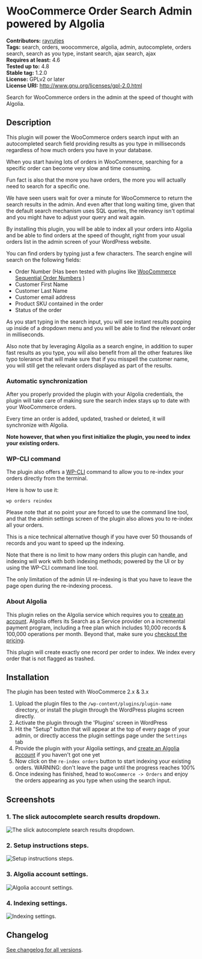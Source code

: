 # WooCommerce Order Search Admin powered by Algolia #
**Contributors:** [rayrutjes](https://profiles.wordpress.org/rayrutjes)  
**Tags:** search, orders, woocommerce, algolia, admin, autocomplete, orders search, search as you type, instant search, ajax search, ajax  
**Requires at least:** 4.6  
**Tested up to:** 4.8  
**Stable tag:** 1.2.0  
**License:** GPLv2 or later  
**License URI:** http://www.gnu.org/licenses/gpl-2.0.html  

Search for WooCommerce orders in the admin at the speed of thought with Algolia.

## Description ##

This plugin will power the WooCommerce orders search input with an autocompleted search field providing results as you type in milliseconds regardless of how much orders you have in your database.

When you start having lots of orders in WooCommerce, searching for a specific order can become very slow and time consuming.

Fun fact is also that the more you have orders, the more you will actually need to search for a specific one.

We have seen users wait for over a minute for WooCommerce to return the search results in the admin.
And even after that long waiting time, given that the default search mechanism uses SQL queries, the relevancy isn't optimal and you might have to adjust your query and wait again.

By installing this plugin, you will be able to index all your orders into Algolia and be able to find orders at the speed of thought, right from your usual orders list in the admin screen of your WordPress website.

You can find orders by typing just a few characters.
The search engine will search on the following fields:

* Order Number (Has been tested with plugins like [WooCommerce Sequential Order Numbers](https://wordpress.org/plugins/woocommerce-sequential-order-numbers/) )
* Customer First Name
* Customer Last Name
* Customer email address
* Product SKU contained in the order
* Status of the order

As you start typing in the search input, you will see instant results popping up inside of a dropdown menu and you will
be able to find the relevant order in milliseconds.

Also note that by leveraging Algolia as a search engine, in addition to super fast results as you type, you will
also benefit from all the other features like typo tolerance that will make sure that if you misspell the customer name, you will still get the relevant orders displayed as part of the results.

### Automatic synchronization ###

After you properly provided the plugin with your Algolia credentials, the plugin will take care of making sure
the search index stays up to date with your WooCommerce orders.

Every time an order is added, updated, trashed or deleted, it will synchronize with Algolia.

**Note however, that when you first initialize the plugin, you need to index your existing orders.**

### WP-CLI command ###

The plugin also offers a [WP-CLI](http://wp-cli.org/) command to allow you to re-index your orders directly from the
terminal.

Here is how to use it:

`wp orders reindex`

Please note that at no point your are forced to use the command line tool, and that the admin settings screen
of the plugin also allows you to re-index all your orders.

This is a nice technical alternative though if you have over 50 thousands of records and you want to speed up the indexing.

Note that there is no limit to how many orders this plugin can handle, and indexing will work with both indexing methods;
powered by the UI or by using the WP-CLI command line tool.

The only limitation of the admin UI re-indexing is that you have to leave the page open during the re-indexing
process.


### About Algolia ###

This plugin relies on the Algolia service which requires you to [create an account](https://www.algolia.com/getstarted/pass?redirect=true).
Algolia offers its Search as a Service provider on a incremental payment program, including a free plan which includes 10,000 records & 100,000 operations per month.
Beyond that, make sure you [checkout the pricing](https://www.algolia.com/pricing).

This plugin will create exactly one record per order to index. We index every order that is not flagged as trashed.

## Installation ##

The plugin has been tested with WooCommerce 2.x & 3.x

1. Upload the plugin files to the `/wp-content/plugins/plugin-name` directory,
or install the plugin through the WordPress plugins screen directly.
1. Activate the plugin through the 'Plugins' screen in WordPress
1. Hit the "Setup" button that will  appear at the top of every page of your admin,
or directly access the plugin settings page under the `Settings` tab
1. Provide the plugin with your Algolia settings, and
[create an Algolia account](https://www.algolia.com/getstarted/pass?redirect=true) if you haven't got one yet
1. Now click on the `re-index orders` button to start indexing your existing orders.
WARNING: don't leave the page until the progress reaches 100%
1. Once indexing has finished, head to `WooCommerce -> Orders` and enjoy the orders appearing as you type when using the search input.

## Screenshots ##

### 1. The slick autocomplete search results dropdown. ###
![The slick autocomplete search results dropdown.](https://ps.w.org/wc-order-search-admin/assets/screenshot-1.png)

### 2. Setup instructions steps. ###
![Setup instructions steps.](https://ps.w.org/wc-order-search-admin/assets/screenshot-2.png)

### 3. Algolia account settings. ###
![Algolia account settings.](https://ps.w.org/wc-order-search-admin/assets/screenshot-3.png)

### 4. Indexing settings. ###
![Indexing settings.](https://ps.w.org/wc-order-search-admin/assets/screenshot-4.png)


## Changelog ##

[See changelog for all versions](https://github.com/rayrutjes/wc-order-search-admin/blob/master/CHANGELOG.md).
